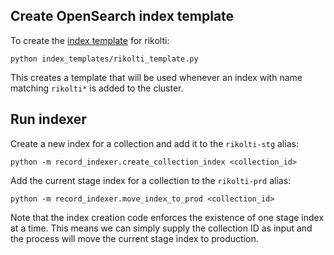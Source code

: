 ## Create OpenSearch index template

To create the [index template](https://www.elastic.co/guide/en/elasticsearch/reference/7.9/index-templates.html) for rikolti:

```
python index_templates/rikolti_template.py
```

This creates a template that will be used whenever an index with name matching `rikolti*` is added to the cluster.

## Run indexer

Create a new index for a collection and add it to the `rikolti-stg` alias:

```
python -m record_indexer.create_collection_index <collection_id>
```

Add the current stage index for a collection to the `rikolti-prd` alias:

```
python -m record_indexer.move_index_to_prod <collection_id>
```

Note that the index creation code enforces the existence of one stage index at a time. This means we can simply supply the collection ID as input and the process will move the current stage index to production.









